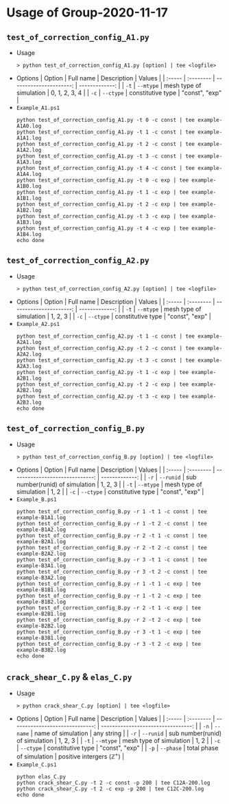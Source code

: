 # Usage of Group-2020-11-17

## `test_of_correction_config_A1.py`

* Usage
   ```shell
   > python test_of_correction_config_A1.py [option] | tee <logfile>
   ```
* Options
   | Option | Full name |             Description |         Values |
   | :----- | :-------- | ----------------------: | -------------: |
   | `-t`   | `--mtype` | mesh type of simulation |  0, 1, 2, 3, 4 |
   | `-c`   | `--ctype` |       constitutive type | "const", "exp" |
* `Example_A1.ps1`
   ```shell
   python test_of_correction_config_A1.py -t 0 -c const | tee example-A1A0.log
   python test_of_correction_config_A1.py -t 1 -c const | tee example-A1A1.log
   python test_of_correction_config_A1.py -t 2 -c const | tee example-A1A2.log
   python test_of_correction_config_A1.py -t 3 -c const | tee example-A1A3.log
   python test_of_correction_config_A1.py -t 4 -c const | tee example-A1A4.log
   python test_of_correction_config_A1.py -t 0 -c exp | tee example-A1B0.log
   python test_of_correction_config_A1.py -t 1 -c exp | tee example-A1B1.log
   python test_of_correction_config_A1.py -t 2 -c exp | tee example-A1B2.log
   python test_of_correction_config_A1.py -t 3 -c exp | tee example-A1B3.log
   python test_of_correction_config_A1.py -t 4 -c exp | tee example-A1B4.log
   echo done
   ```

## `test_of_correction_config_A2.py`

* Usage
   ```shell
   > python test_of_correction_config_A2.py [option] | tee <logfile>
   ```
* Options
   | Option | Full name |             Description |         Values |
   | :----- | :-------- | ----------------------: | -------------: |
   | `-t`   | `--mtype` | mesh type of simulation |        1, 2, 3 |
   | `-c`   | `--ctype` |       constitutive type | "const", "exp" |
* `Example_A2.ps1`
   ```shell
   python test_of_correction_config_A2.py -t 1 -c const | tee example-A2A1.log
   python test_of_correction_config_A2.py -t 2 -c const | tee example-A2A2.log
   python test_of_correction_config_A2.py -t 3 -c const | tee example-A2A3.log
   python test_of_correction_config_A2.py -t 1 -c exp | tee example-A2B1.log
   python test_of_correction_config_A2.py -t 2 -c exp | tee example-A2B2.log
   python test_of_correction_config_A2.py -t 3 -c exp | tee example-A2B3.log
   echo done
   ```

## `test_of_correction_config_B.py`

* Usage
   ```shell
   > python test_of_correction_config_B.py [option] | tee <logfile>
   ```
* Options
   | Option | Full name |                     Description |         Values |
   | :----- | :-------- | ------------------------------: | -------------: |
   | `-r`   | `--runid` | sub number(runid) of simulation |        1, 2, 3 |
   | `-t`   | `--mtype` |         mesh type of simulation |           1, 2 |
   | `-c`   | `--ctype` |               constitutive type | "const", "exp" |
* `Example_B.ps1`
   ```shell
   python test_of_correction_config_B.py -r 1 -t 1 -c const | tee example-B1A1.log
   python test_of_correction_config_B.py -r 1 -t 2 -c const | tee example-B1A2.log
   python test_of_correction_config_B.py -r 2 -t 1 -c const | tee example-B2A1.log
   python test_of_correction_config_B.py -r 2 -t 2 -c const | tee example-B2A2.log
   python test_of_correction_config_B.py -r 3 -t 1 -c const | tee example-B3A1.log
   python test_of_correction_config_B.py -r 3 -t 2 -c const | tee example-B3A2.log
   python test_of_correction_config_B.py -r 1 -t 1 -c exp | tee example-B1B1.log
   python test_of_correction_config_B.py -r 1 -t 2 -c exp | tee example-B1B2.log
   python test_of_correction_config_B.py -r 2 -t 1 -c exp | tee example-B2B1.log
   python test_of_correction_config_B.py -r 2 -t 2 -c exp | tee example-B2B2.log
   python test_of_correction_config_B.py -r 3 -t 1 -c exp | tee example-B3B1.log
   python test_of_correction_config_B.py -r 3 -t 2 -c exp | tee example-B3B2.log
   echo done
   ```

## `crack_shear_C.py` & `elas_C.py`

* Usage
   ```shell
   > python crack_shear_C.py [option] | tee <logfile>
   ```
* Options
   | Option | Full name |                     Description |                             Values |
   | :----- | :-------- | ------------------------------: | ---------------------------------: |
   | `-n`   | `--name`  |              name of simulation |                         any string |
   | `-r`   | `--runid` | sub number(runid) of simulation |                            1, 2, 3 |
   | `-t`   | `--mtype` |         mesh type of simulation |                               1, 2 |
   | `-c`   | `--ctype` |               constitutive type |                     "const", "exp" |
   | `-p`   | `--phase` |       total phase of simulation | positive intergers ($\mathbb Z^+$) |
* `Example_C.ps1`
   ```shell
   python elas_C.py
   python crack_shear_C.py -t 2 -c const -p 200 | tee C12A-200.log
   python crack_shear_C.py -t 2 -c exp -p 200 | tee C12C-200.log
   echo done
   ```
